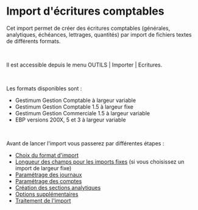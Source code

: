 # Import d'écritures comptables


Cet import permet de créer des écritures comptables (générales, analytiques, échéances, lettrages, quantités) par import de fichiers textes de différents formats.


 


Il est accessible depuis le menu OUTILS | Importer | Ecritures.


 


Les formats disponibles sont :


* Gestimum Gestion Comptable à largeur variable
* Gestimum Gestion Comptable 1.5 à largeur fixe
* Gestimum Gestion Commerciale 1.5 à largeur variable
* EBP versions 200X, 5 et 3 à largeur variable


 


Avant de lancer l'import vous passerez par différentes étapes :


* [Choix du format d'import](ChoixFormatImport.md)
* [Longueur des champs pour les imports fixes](LongueurChampsImportsFixes.md) (si vous choisissez un import de largeur fixe)
* [Paramétrage des journaux](CreationJournaux.md)
* [Paramétrage des comptes](ParametrageComptes.md)
* [Création des sections analytiques](CreationSectionsAnalytiques.md)
* [Options supplémentaires](OptionsSupplementaires.md)
* [Traitement de l'import](TraitementImport.md)



